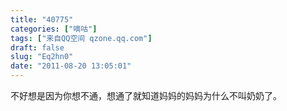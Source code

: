 ```yaml
---
title: "40775"
categories: ["嘀咕"]
tags: ["来自QQ空间 qzone.qq.com"]
draft: false
slug: "Eq2hn0"
date: "2011-08-20 13:05:01"
---
```


不好想是因为你想不通，想通了就知道妈妈的妈妈为什么不叫奶奶了。
